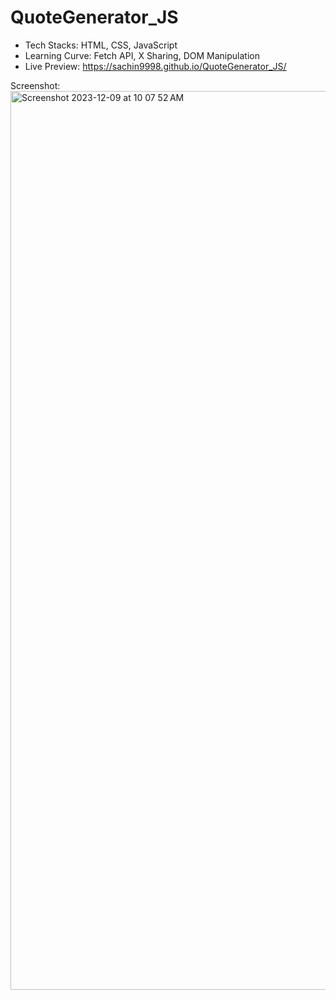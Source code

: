 # QuoteGenerator_JS

- Tech Stacks: HTML, CSS, JavaScript
- Learning Curve: Fetch API, X Sharing, DOM Manipulation
- Live Preview: https://sachin9998.github.io/QuoteGenerator_JS/

Screenshot:
<img width="1438" alt="Screenshot 2023-12-09 at 10 07 52 AM" src="https://github.com/sachin9998/QuoteGenerator_JS/assets/25192452/e8b035dd-8852-4e0c-8403-de83250137d1">
